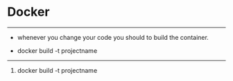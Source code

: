 # Docker
---
* whenever you change your code you should to build the container.
 - docker build -t projectname
---
1. docker build -t projectname
 